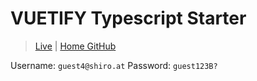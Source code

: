 # VUETIFY Typescript Starter

> [Live]() | [Home GitHub](https://github.com/MikeMitterer/vuetify-ts-starter)


Username: `guest4@shiro.at`
Password: `guest123B?`  
